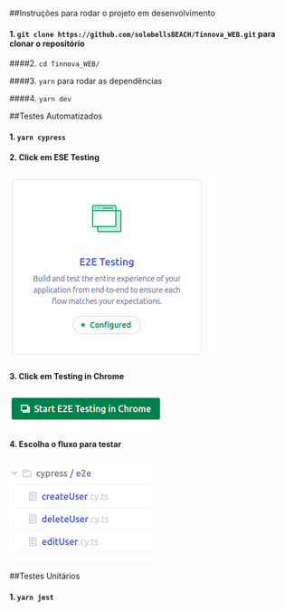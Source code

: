 ##Instruções para rodar o projeto em desenvolvimento
#### 1. `git clone https://github.com/solebellsBEACH/Tinnova_WEB.git`  para clonar o repositório

####2. `cd Tinnova_WEB/`

####3. `yarn` para rodar as dependências

####4. `yarn dev`

##Testes Automatizados

#### 1. `yarn cypress` 

#### 2. Click em ESE Testing
![](https://raw.githubusercontent.com/solebellsBEACH/solebellsBEACH/main/cypress01.png)

#### 3. Click em Testing in Chrome
![](https://raw.githubusercontent.com/solebellsBEACH/solebellsBEACH/main/cypress02.png)

#### 4. Escolha o fluxo para testar
![](https://raw.githubusercontent.com/solebellsBEACH/solebellsBEACH/main/cypress03.png)

##Testes Unitários

#### 1. `yarn jest`
